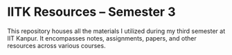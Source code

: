 # IITK Resources – Semester 3
This repository houses all the materials I utilized during my third semester at IIT Kanpur. It encompasses notes, assignments, papers, and other resources across various courses.
